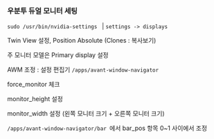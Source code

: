 ### 우분투 듀얼 모니터 세팅

`sudo /usr/bin/nvidia-settings ` | `settings -> displays`

Twin View 설정, Position Absolute (Clones : 복사보기)

주 모니터 모델은 Primary display 설정

AWM 조정 :  설정 편집기 `/apps/avant-window-navigator `

force_monitor 체크

monitor_height 설정

monitor_width 설정 (왼쪽 모니터 크기 + 오른쪽 모니터 크기)

`/apps/avant-window-navigator/bar `에서 bar_pos 항목 0~1 사이에서 조정

